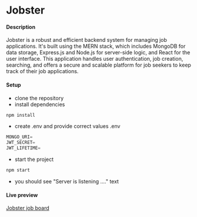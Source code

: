 # Jobster

#### Description

Jobster is a robust and efficient backend system for managing job applications. It's built using the MERN stack, which includes MongoDB for data storage, Express.js and Node.js for server-side logic, and React for the user interface. This application handles user authentication, job creation, searching, and offers a secure and scalable platform for job seekers to keep track of their job applications. 

#### Setup

- clone the repository
- install dependencies

```sh
npm install
```

- create .env and provide correct values
.env

```js
MONGO_URI=
JWT_SECRET=
JWT_LIFETIME=
```

- start the project

```sh
npm start
```

- you should see "Server is listening ...." text

#### Live preview
[Jobster job board](https://job-tracker-6503.onrender.com/)

